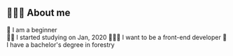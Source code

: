 ## 🙋🏻‍♂️ About me
🐣 I am a beginner <br>
✍🏻 I started studying on Jan, 2020
🧑🏻‍💻 I want to be a front-end developer
🌳 I have a bachelor's degree in forestry 
